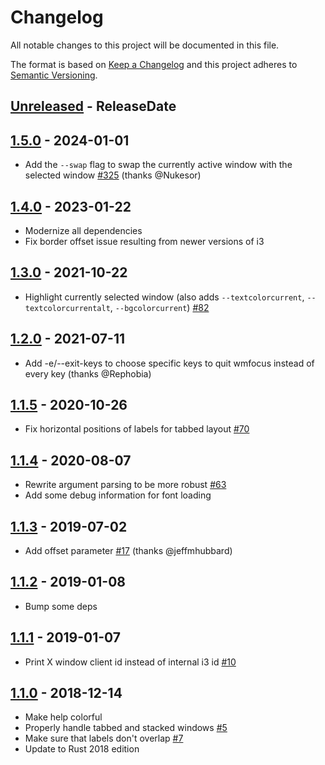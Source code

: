 # Changelog

All notable changes to this project will be documented in this file.

The format is based on [Keep a Changelog](http://keepachangelog.com/)
and this project adheres to [Semantic Versioning](http://semver.org/).

<!-- next-header -->

## [Unreleased] - ReleaseDate

## [1.5.0] - 2024-01-01
- Add the `--swap` flag to swap the currently active window with the selected window [#325](https://github.com/svenstaro/wmfocus/pull/325) (thanks @Nukesor)

## [1.4.0] - 2023-01-22
- Modernize all dependencies
- Fix border offset issue resulting from newer versions of i3

## [1.3.0] - 2021-10-22
- Highlight currently selected window (also adds `--textcolorcurrent`, `--textcolorcurrentalt`, `--bgcolorcurrent`) [#82](https://github.com/svenstaro/wmfocus/issues/82)

## [1.2.0] - 2021-07-11
- Add -e/--exit-keys to choose specific keys to quit wmfocus instead of every key (thanks @Rephobia)

## [1.1.5] - 2020-10-26
- Fix horizontal positions of labels for tabbed layout [#70](https://github.com/svenstaro/wmfocus/issues/70)

## [1.1.4] - 2020-08-07
- Rewrite argument parsing to be more robust [#63](https://github.com/svenstaro/wmfocus/issues/63)
- Add some debug information for font loading

## [1.1.3] - 2019-07-02
- Add offset parameter [#17](https://github.com/svenstaro/wmfocus/pull/17) (thanks @jeffmhubbard)

## [1.1.2] - 2019-01-08
- Bump some deps

## [1.1.1] - 2019-01-07
- Print X window client id instead of internal i3 id [#10](https://github.com/svenstaro/wmfocus/issues/10)

## [1.1.0] - 2018-12-14
- Make help colorful
- Properly handle tabbed and stacked windows [#5](https://github.com/svenstaro/wmfocus/issues/5)
- Make sure that labels don't overlap [#7](https://github.com/svenstaro/wmfocus/issues/7)
- Update to Rust 2018 edition

<!-- next-url -->
[Unreleased]: https://github.com/svenstaro/wmfocus/compare/v1.5.0...HEAD
[1.5.0]: https://github.com/svenstaro/wmfocus/compare/v1.4.0...v1.5.0
[1.4.0]: https://github.com/svenstaro/wmfocus/compare/v1.3.0...v1.4.0
[1.3.0]: https://github.com/svenstaro/wmfocus/compare/v1.2.0...v1.3.0
[1.2.0]: https://github.com/svenstaro/wmfocus/compare/v1.1.5...v1.2.0
[1.1.5]: https://github.com/svenstaro/wmfocus/compare/v1.1.4...v1.1.5
[1.1.4]: https://github.com/svenstaro/wmfocus/compare/1.1.3...v1.1.4
[1.1.3]: https://github.com/svenstaro/wmfocus/compare/1.1.2...1.1.3
[1.1.2]: https://github.com/svenstaro/wmfocus/compare/1.1.1...1.1.2
[1.1.1]: https://github.com/svenstaro/wmfocus/compare/1.1.0...1.1.1
[1.1.0]: https://github.com/svenstaro/wmfocus/compare/1.0.2...1.1.0
